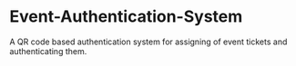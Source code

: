 # Event-Authentication-System
A QR code based authentication system for assigning of event tickets and authenticating them.
